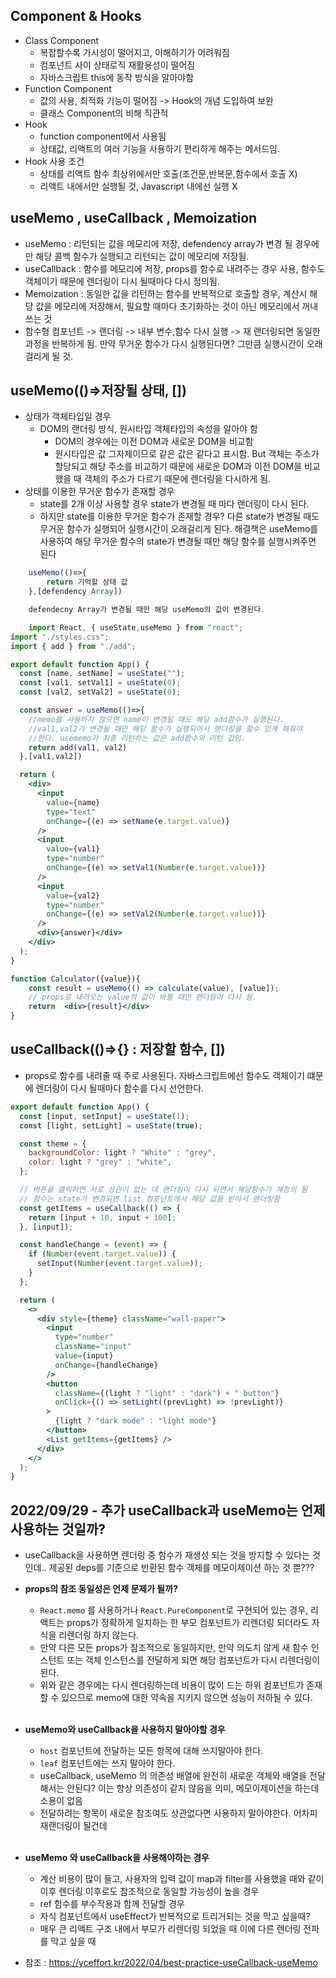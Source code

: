 ## Component & Hooks

- Class Component
  - 복잡할수록 가시성이 떨어지고, 이해하기가 어려워짐
  - 컴포넌트 사이 상태로직 재활용성이 떨어짐
  - 자바스크립트 this에 동작 방식을 알아야함
- Function Component
  - 값의 사용, 최적화 기능이 떨어짐 -> Hook의 개념 도입하여 보완
  - 클래스 Component의 비해 직관적
- Hook
  - function component에서 사용됨
  - 상태값, 리액트의 여러 기능을 사용하기 편리하게 해주는 메서드임.
- Hook 사용 조건
  - 상태를 리액트 함수 최상위에서만 호출(조건문,반복문,함수에서 호출 X)
  - 리액트 내에서만 실행될 것, Javascript 내에선 실행 X

## useMemo , useCallback , Memoization

- useMemo : 리턴되는 값을 메모리에 저장, defendency array가 변경 될 경우에만 해당 콜백 함수가 실행되고 리턴되는 값이 메모리에 저장됨.
- useCallback : 함수를 메모리에 저장, props를 함수로 내려주는 경우 사용, 함수도 객체이기 때문에 렌더링이 다시 될때마다 다시 정의됨.
- Memoization : 동일한 값을 리턴하는 함수를 반복적으로 호출할 경우, 계산시 해당
  값을 메모리에 저장해서, 필요할 때마다 초기화하는 것이 아닌 메모리에서 꺼내 쓰는 것
- 함수형 컴포넌트 -> 랜더링 -> 내부 변수,함수 다시 실행 -> 재 랜더링되면 동일한 과정을 반복하게 됨. 만약 무거운 함수가 다시 실행된다면? 그만큼 실행시간이 오래걸리게 될 것.

## useMemo(()=>저장될 상태, [])

- 상태가 객체타입일 경우
  - DOM의 랜더링 방식, 원시타입 객체타입의 속성을 알아야 함
    - DOM의 경우에는 이전 DOM과 새로운 DOM을 비교함
    - 원시타입은 값 그자체이므로 같은 값은 같다고 표시함. But 객체는 주소가 할당되고 해당 주소를 비교하기 때문에 새로운 DOM과 이전 DOM을 비교했을 때 객체의 주소가 다르기 때문에 렌더링을 다시하게 됨.
- 상태를 이용한 무거운 함수가 존재할 경우
  - state를 2개 이상 사용할 경우 state가 변경될 때 마다 랜더링이 다시 된다.
  - 하지만 state를 이용한 무거운 함수가 존재할 경우? 다른 state가 변경될 때도 무거운 함수가 실행되어 실행시간이 오래걸리게 된다. 해결책은 useMemo를 사용하여 해당 무거운 함수의 state가 변경될 때만 해당 함수를 실행시켜주면 된다

```jsx
    useMemo(()=>{
        return 기억할 상태 값
    },[defendency Array])

    defendecny Array가 변경될 때만 해당 useMemo의 값이 변경된다.

    import React, { useState,useMemo } from "react";
import "./styles.css";
import { add } from "./add";

export default function App() {
  const [name, setName] = useState("");
  const [val1, setVal1] = useState(0);
  const [val2, setVal2] = useState(0);

  const answer = useMemo(()=>{
    //memo를 사용하지 않으면 name이 변경될 때도 해당 add함수가 실행된다.
    //val1,val2가 변경될 때만 해당 함수가 실행되어서 랜더링을 할수 있게 해줘야
    //한다. usememo가 최종 리턴하는 값은 add함수의 리턴 값임.
    return add(val1, val2)
  },[val1,val2])

  return (
    <div>
      <input
        value={name}
        type="text"
        onChange={(e) => setName(e.target.value)}
      />
      <input
        value={val1}
        type="number"
        onChange={(e) => setVal1(Number(e.target.value))}
      />
      <input
        value={val2}
        type="number"
        onChange={(e) => setVal2(Number(e.target.value))}
      />
      <div>{answer}</div>
    </div>
  );
}

function Calculator({value}){
	const result = useMemo(() => calculate(value), [value]);
    // props로 내려오는 value의 값이 바뀔 때만 랜더링이 다시 됨.
	return  <div>{result}</div>
}

```

## useCallback(()=>{} : 저장할 함수, [])

- props로 함수를 내려줄 때 주로 사용된다. 자바스크립트에선 함수도 객체이기 떄문에 렌더링이 다시 될때마다 함수를 다시 선언한다.

```jsx
export default function App() {
  const [input, setInput] = useState(1);
  const [light, setLight] = useState(true);

  const theme = {
    backgroundColor: light ? "White" : "grey",
    color: light ? "grey" : "white",
  };

  // 버튼을 클릭하면 서로 상관이 없는 데 랜더링이 다시 되면서 해당함수가 재정의 됨
  // 함수는 state가 변경되면 list 컴포넌트에서 해당 값을 받아서 랜더링함
  const getItems = useCallback(() => {
    return [input + 10, input + 100];
  }, [input]);

  const handleChange = (event) => {
    if (Number(event.target.value)) {
      setInput(Number(event.target.value));
    }
  };

  return (
    <>
      <div style={theme} className="wall-paper">
        <input
          type="number"
          className="input"
          value={input}
          onChange={handleChange}
        />
        <button
          className={(light ? "light" : "dark") + " button"}
          onClick={() => setLight((prevLight) => !prevLight)}
        >
          {light ? "dark mode" : "light mode"}
        </button>
        <List getItems={getItems} />
      </div>
    </>
  );
}
```

## 2022/09/29 - 추가 useCallback과 useMemo는 언제 사용하는 것일까?

- useCallback을 사용하면 렌더링 중 함수가 재생성 되는 것을 방지할 수 있다는 것인데.. 제공된 deps를 기준으로 반환된 함수 객체를 메모이제이션 하는 것 뿐???

- **props의 참조 동일성은 언제 문제가 될까?**
  - `React.memo` 를 사용하거나 `React.PureComponent`로 구현되어 있는 경우, 리액트는 props가 정확하게 일치하는 한 부모 컴포넌트가 리렌더링 되더라도 자식을 리렌더링 하지 않는다.
  - 만약 다른 모든 props가 참조적으로 동일하지만, 만약 의도치 않게 새 함수 인스턴트 또는 객체 인스턴스를 전달하게 되면 해당 컴포넌트가 다시 리렌더링이 된다.
  - 위와 같은 경우에는 다시 렌더링하는데 비용이 많이 드는 하위 컴포넌트가 존재할 수 있으므로 memo에 대한 약속을 지키지 않으면 성능이 저하될 수 있다.  
    <br>
- **useMemo와 useCallback을 사용하지 말아야할 경우**
  - `host` 컴포넌트에 전달하는 모든 항목에 대해 쓰지말아야 한다.
  - `leaf` 컴포넌트에는 쓰지 말아야 한다.
  - useCallback, useMemo 의 의존성 배열에 완전히 새로운 객체와 배열을 전달해서는 안된다? 이는 항상 의존성이 같지 않음을 의미, 메모이제이션을 하는데 소용이 없음
  - 전달하려는 항목이 새로운 참조여도 상관없다면 사용하지 말아야한다. 어차피 재랜더링이 될건데  
    <br>
- **useMemo 와 useCallback을 사용해야하는 경우**

  - 계산 비용이 많이 들고, 사용자의 입력 값이 map과 filter를 사용했을 때와 같이 이후 렌더링 이후로도 참조적으로 동일할 가능성이 높을 경우
  - ref 함수를 부수작용과 함께 전달할 경우
  - 자식 컴포넌트에서 useEffect가 반복적으로 트리거되는 것을 막고 싶을때?
  - 매우 큰 리액트 구조 내에서 부모가 리렌더링 되었을 때 이에 다른 렌더링 전파를 막고 싶을 때

- 참조 : https://yceffort.kr/2022/04/best-practice-useCallback-useMemo
